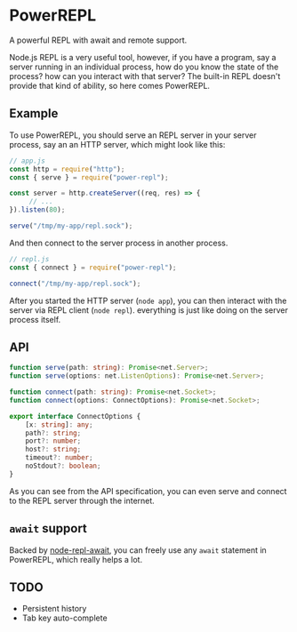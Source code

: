 # PowerREPL

A powerful REPL with await and remote support.

Node.js REPL is a very useful tool, however, if you have a program, say a server
running in an individual process, how do you know the state of the process? how
can you interact with that server? The built-in REPL doesn't provide that kind
of ability, so here comes PowerREPL.

## Example

To use PowerREPL, you should serve an REPL server in your server process, say an
an HTTP server, which might look like this:

```javascript
// app.js
const http = require("http");
const { serve } = require("power-repl");

const server = http.createServer((req, res) => {
     // ...
}).listen(80);

serve("/tmp/my-app/repl.sock");
```

And then connect to the server process in another process.

```javascript
// repl.js
const { connect } = require("power-repl");

connect("/tmp/my-app/repl.sock");
```

After you started the HTTP server (`node app`), you can then interact with the
server via REPL client (`node repl`). everything is just like doing on the
server process itself.

## API

```typescript
function serve(path: string): Promise<net.Server>;
function serve(options: net.ListenOptions): Promise<net.Server>;

function connect(path: string): Promise<net.Socket>;
function connect(options: ConnectOptions): Promise<net.Socket>;

export interface ConnectOptions {
    [x: string]: any;
    path?: string;
    port?: number;
    host?: string;
    timeout?: number;
    noStdout?: boolean;
}
```

As you can see from the API specification, you can even serve and connect to the
REPL server through the internet.

## `await` support

Backed by [node-repl-await](https://npmjs.com/package/node-repl-await), you can
freely use any `await` statement in PowerREPL, which really helps a lot.

## TODO

- Persistent history
- Tab key auto-complete